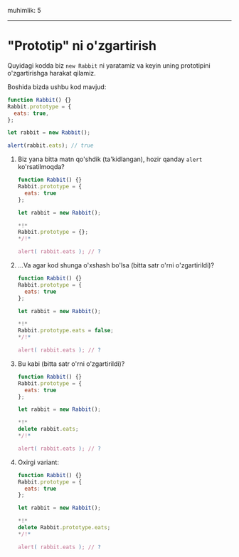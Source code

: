 muhimlik: 5

---

# "Prototip" ni o'zgartirish

Quyidagi kodda biz `new Rabbit` ni yaratamiz va keyin uning prototipini o'zgartirishga harakat qilamiz.

Boshida bizda ushbu kod mavjud:

```js run
function Rabbit() {}
Rabbit.prototype = {
  eats: true,
};

let rabbit = new Rabbit();

alert(rabbit.eats); // true
```

1. Biz yana bitta matn qo'shdik (ta'kidlangan), hozir qanday `alert` ko'rsatilmoqda?

   ```js
   function Rabbit() {}
   Rabbit.prototype = {
     eats: true
   };

   let rabbit = new Rabbit();

   *!*
   Rabbit.prototype = {};
   */!*

   alert( rabbit.eats ); // ?
   ```

2. ...Va agar kod shunga o'xshash bo'lsa (bitta satr o'rni o'zgartirildi)?

   ```js
   function Rabbit() {}
   Rabbit.prototype = {
     eats: true
   };

   let rabbit = new Rabbit();

   *!*
   Rabbit.prototype.eats = false;
   */!*

   alert( rabbit.eats ); // ?
   ```

3. Bu kabi (bitta satr o'rni o'zgartirildi)?

   ```js
   function Rabbit() {}
   Rabbit.prototype = {
     eats: true
   };

   let rabbit = new Rabbit();

   *!*
   delete rabbit.eats;
   */!*

   alert( rabbit.eats ); // ?
   ```

4. Oxirgi variant:

   ```js
   function Rabbit() {}
   Rabbit.prototype = {
     eats: true
   };

   let rabbit = new Rabbit();

   *!*
   delete Rabbit.prototype.eats;
   */!*

   alert( rabbit.eats ); // ?
   ```
